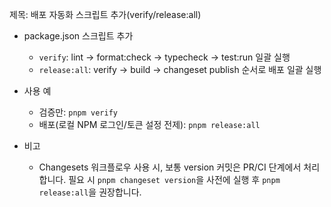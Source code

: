 제목: 배포 자동화 스크립트 추가(verify/release:all)

- package.json 스크립트 추가
  - `verify`: lint → format:check → typecheck → test:run 일괄 실행
  - `release:all`: verify → build → changeset publish 순서로 배포 일괄 실행

- 사용 예
  - 검증만: `pnpm verify`
  - 배포(로컬 NPM 로그인/토큰 설정 전제): `pnpm release:all`

- 비고
  - Changesets 워크플로우 사용 시, 보통 version 커밋은 PR/CI 단계에서 처리합니다. 필요 시 `pnpm changeset version`을 사전에 실행 후 `pnpm release:all`을 권장합니다.

